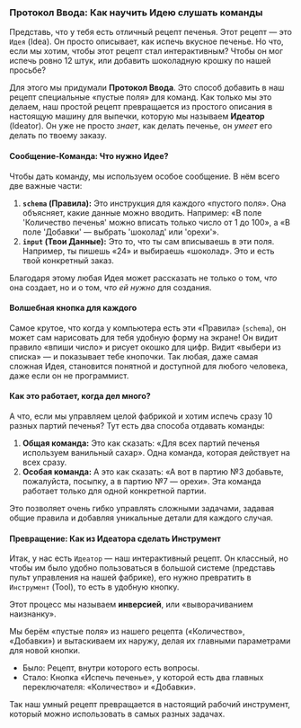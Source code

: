 ### Протокол Ввода: Как научить Идею слушать команды

Представь, что у тебя есть отличный рецепт печенья. Этот рецепт — это `Идея` (Idea). Он просто описывает, как испечь вкусное печенье. Но что, если мы хотим, чтобы этот рецепт стал интерактивным? Чтобы он мог испечь ровно 12 штук, или добавить шоколадную крошку по нашей просьбе?

Для этого мы придумали **Протокол Ввода**. Это способ добавить в наш рецепт специальные «пустые поля» для команд. Как только мы это делаем, наш простой рецепт превращается из простого описания в настоящую машину для выпечки, которую мы называем **Идеатор** (Ideator). Он уже не просто *знает*, как делать печенье, он *умеет* его делать по твоему заказу.

#### Сообщение-Команда: Что нужно Идее?

Чтобы дать команду, мы используем особое сообщение. В нём всего две важные части:

1.  **`schema` (Правила):** Это инструкция для каждого «пустого поля». Она объясняет, какие данные можно вводить. Например: «В поле 'Количество печенья' можно вписать только число от 1 до 100», а «В поле 'Добавки' — выбрать 'шоколад' или 'орехи'».
2.  **`input` (Твои Данные):** Это то, что ты сам вписываешь в эти поля. Например, ты пишешь «24» и выбираешь «шоколад». Это и есть твой конкретный заказ.

Благодаря этому любая Идея может рассказать не только о том, *что* она создает, но и о том, *что ей нужно* для создания.

#### Волшебная кнопка для каждого

Самое крутое, что когда у компьютера есть эти «Правила» (`schema`), он может сам нарисовать для тебя удобную форму на экране! Он видит правило «впиши число» и рисует окошко для цифр. Видит «выбери из списка» — и показывает тебе кнопочки. Так любая, даже самая сложная Идея, становится понятной и доступной для любого человека, даже если он не программист.

#### Как это работает, когда дел много?

А что, если мы управляем целой фабрикой и хотим испечь сразу 10 разных партий печенья? Тут есть два способа отдавать команды:

1.  **Общая команда:** Это как сказать: «Для всех партий печенья используем ванильный сахар». Одна команда, которая действует на всех сразу.
2.  **Особая команда:** А это как сказать: «А вот в партию №3 добавьте, пожалуйста, посыпку, а в партию №7 — орехи». Эта команда работает только для одной конкретной партии.

Это позволяет очень гибко управлять сложными задачами, задавая общие правила и добавляя уникальные детали для каждого случая.

#### Превращение: Как из Идеатора сделать Инструмент

Итак, у нас есть `Идеатор` — наш интерактивный рецепт. Он классный, но чтобы им было удобно пользоваться в большой системе (представь пульт управления на нашей фабрике), его нужно превратить в `Инструмент` (Tool), то есть в удобную кнопку.

Этот процесс мы называем **инверсией**, или «выворачиванием наизнанку».

Мы берём «пустые поля» из нашего рецепта («Количество», «Добавки») и вытаскиваем их наружу, делая их главными параметрами для новой кнопки.

*   Было: Рецепт, внутри которого есть вопросы.
*   Стало: Кнопка «Испечь печенье», у которой есть два главных переключателя: «Количество» и «Добавки».

Так наш умный рецепт превращается в настоящий рабочий инструмент, который можно использовать в самых разных задачах.